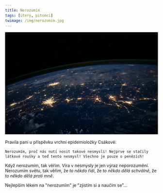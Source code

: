 ```yaml
---
title: Nerozumím
tags: [úterý, pitomci]
twimage: /img/nerozumim.jpg
---
```


![cover](/img/nerozumim.jpg)

Pravila paní u příspěvku vrchní epidemioložky Csákové:

```
Nerozumím, proč nás nutí nosit takové nesmysli! Nejprve se stačily látkové roušky a teď tento nesmysl! Všechno je pouze o penězích!
```

Když nerozumím, tak věřím. Víra v nesmysly je jen výraz neporozumění. Nerozumím světu, tak věřím, že _to někdo řídí_, že _to někdo dělá schválně_, že _to někdo dělá proti mně_.

Nejlepším lékem na "nerozumím" je "zjistím si a naučím se"...